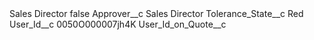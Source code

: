 <?xml version="1.0" encoding="UTF-8"?>
<CustomMetadata xmlns="http://soap.sforce.com/2006/04/metadata" xmlns:xsi="http://www.w3.org/2001/XMLSchema-instance" xmlns:xsd="http://www.w3.org/2001/XMLSchema">
    <label>Sales Director</label>
    <protected>false</protected>
    <values>
        <field>Approver__c</field>
        <value xsi:type="xsd:string">Sales Director</value>
    </values>
    <values>
        <field>Tolerance_State__c</field>
        <value xsi:type="xsd:string">Red</value>
    </values>
    <values>
        <field>User_Id__c</field>
        <value xsi:type="xsd:string">0050O000007jh4K</value>
    </values>
    <values>
        <field>User_Id_on_Quote__c</field>
        <value xsi:nil="true"/>
    </values>
</CustomMetadata>
